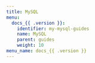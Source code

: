 ```yaml
---
title: MySQL
menu:
  docs_{{ .version }}:
    identifier: my-mysql-guides
    name: MySQL
    parent: guides
    weight: 10
menu_name: docs_{{ .version }}
---
```

